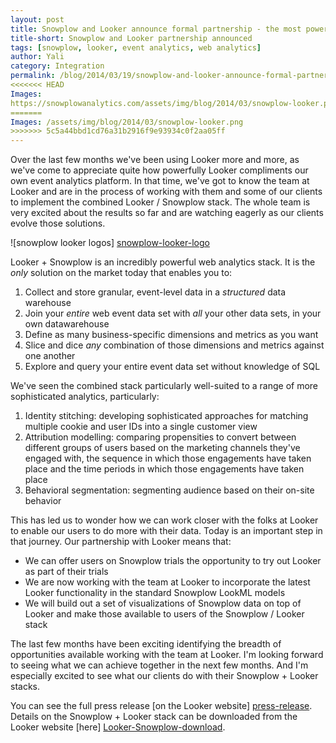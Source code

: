 ```yaml
---
layout: post
title: Snowplow and Looker announce formal partnership - the most powerful, flexible, web analytics solution in the world
title-short: Snowplow and Looker partnership announced
tags: [snowplow, looker, event analytics, web analytics]
author: Yali
category: Integration
permalink: /blog/2014/03/19/snowplow-and-looker-announce-formal-partnership/
<<<<<<< HEAD
Images:
https://snowplowanalytics.com/assets/img/blog/2014/03/snowplow-looker.png
=======
Images: /assets/img/blog/2014/03/snowplow-looker.png
>>>>>>> 5c5a44bbd1cd76a31b2916f9e93934c0f2aa05ff
---
```


Over the last few months we've been using Looker more and more, as we've come to appreciate quite how powerfully Looker compliments our own event analytics platform. In that time, we've got to know the team at Looker and are in the process of working with them and some of our clients to implement the combined Looker / Snowplow stack. The whole team is very excited about the results so far and are watching eagerly as our clients evolve those solutions.

![snowplow looker logos] [snowplow-looker-logo]

Looker + Snowplow is an incredibly powerful web analytics stack. It is the *only* solution on the market today that enables you to:

1. Collect and store granular, event-level data in a *structured* data warehouse
2. Join your *entire* web event data set with *all* your other data sets, in your own datawarehouse
3. Define as many business-specific dimensions and metrics as you want
4. Slice and dice *any* combination of those dimensions and metrics against one another
5. Explore and query your entire event data set without knowledge of SQL

We've seen the combined stack particularly well-suited to a range of more sophisticated analytics, particularly:

<!--more-->

1. Identity stitching: developing sophisticated approaches for matching multiple cookie and user IDs into a single customer view
2. Attribution modelling: comparing propensities to convert between different groups of users based on the marketing channels they've engaged with, the sequence in which those engagements have taken place and the time periods in which those engagements have taken place
3. Behavioral segmentation: segmenting audience based on their on-site behavior

This has led us to wonder how we can work closer with the folks at Looker to enable our users to do more with their data. Today is an important step in that journey. Our partnership with Looker means that:

* We can offer users on Snowplow trials the opportunity to try out Looker as part of their trials
* We are now working with the team at Looker to incorporate the latest Looker functionality in the standard Snowplow LookML models
* We will build out a set of visualizations of Snowplow data on top of Looker and make those available to users of the Snowplow / Looker stack

The last few months have been exciting identifying the breadth of opportunities available working with the team at Looker. I'm looking forward to seeing what we can achieve together in the next few months. And I'm especially excited to see what our clients do with their Snowplow + Looker stacks.

You can see the full press release [on the Looker website] [press-release]. Details on the Snowplow + Looker stack can be downloaded from the Looker website [here] [Looker-Snowplow-download].

[press-release]: http://looker.com/news/press-release/looker-partners-snowplow-analytics-deliver-unmatched-cloud-solution-capturing-and
[snowplow-looker-logo]: /assets/img/blog/2014/03/snowplow-looker.png
[Looker-Snowplow-download]: http://looker.com/tmi/snowplow-analytics-event-level-data
